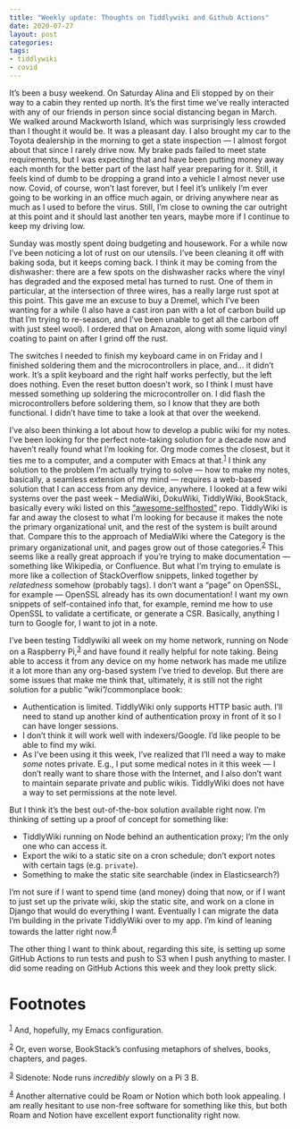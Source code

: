 ```yaml
---
title: "Weekly update: Thoughts on Tiddlywiki and Github Actions"
date: 2020-07-27
layout: post
categories: 
tags: 
- tiddlywiki 
- covid
---
```

It&rsquo;s been a busy weekend. On Saturday Alina and Eli stopped by on their way to a cabin they rented up north. It&rsquo;s the first time we&rsquo;ve really interacted with any of our friends in person since social distancing began in March. We walked around Mackworth Island, which was surprisingly less crowded than I thought it would be. It was a pleasant day. I also brought my car to the Toyota dealership in the morning to get a state inspection &#x2014; I almost forgot about that since I rarely drive now. My brake pads failed to meet state requirements, but I was expecting that and have been putting money away each month for the better part of the last half year preparing for it. Still, it feels kind of dumb to be dropping a grand into a vehicle I almost never use now. Covid, of course, won&rsquo;t last forever, but I feel it&rsquo;s unlikely I&rsquo;m ever going to be working in an office much again, or driving anywhere near as much as I used to before the virus. Still, I&rsquo;m close to owning the car outright at this point and it should last another ten years, maybe more if I continue to keep my driving low.

Sunday was mostly spent doing budgeting and housework. For a while now I&rsquo;ve been noticing a lot of rust on our utensils. I&rsquo;ve been cleaning it off with baking soda, but it keeps coming back. I think it may be coming from the dishwasher: there are a few spots on the dishwasher racks where the vinyl has degraded and the exposed metal has turned to rust. One of them in particular, at the intersection of three wires, has a really large rust spot at this point. This gave me an excuse to buy a Dremel, which I&rsquo;ve been wanting for a while (I also have a cast iron pan with a lot of carbon build up that I&rsquo;m trying to re-season, and I&rsquo;ve been unable to get all the carbon off with just steel wool). I ordered that on Amazon, along with some liquid vinyl coating to paint on after I grind off the rust.

The switches I needed to finish my keyboard came in on Friday and I finished soldering them and the microcontrollers in place, and&#x2026; it didn&rsquo;t work. It&rsquo;s a split keyboard and the right half works perfectly, but the left does nothing. Even the reset button doesn&rsquo;t work, so I think I must have messed something up soldering the microcontroller on. I did flash the microcontrollers before soldering them, so I know that they are both functional. I didn&rsquo;t have time to take a look at that over the weekend.

I&rsquo;ve also been thinking a lot about how to develop a public wiki for my notes. I&rsquo;ve been looking for the perfect note-taking solution for a decade now and haven&rsquo;t really found what I&rsquo;m looking for. Org mode comes the closest, but it ties me to a computer, and a computer with Emacs at that.<sup><a id="fnr.1" class="footref" href="#fn.1">1</a></sup> I think any solution to the problem I&rsquo;m actually trying to solve &#x2014; how to make my notes, basically, a seamless extension of my mind &#x2014; requires a web-based solution that I can access from any device, anywhere. I looked at a few wiki systems over the past week &#x2013; MediaWiki, DokuWiki, TiddlyWiki, BookStack, basically every wiki listed on this [&ldquo;awesome-selfhosted&rdquo;](https://github.com/awesome-selfhosted/awesome-selfhosted) repo. TiddlyWiki is far and away the closest to what I&rsquo;m looking for because it makes the note the primary organizational unit, and the rest of the system is built around that. Compare this to the approach of MediaWiki where the Category is the primary organizational unit, and pages grow out of those categories.<sup><a id="fnr.2" class="footref" href="#fn.2">2</a></sup> This seems like a really great approach if you&rsquo;re trying to make documentation &#x2014; something like Wikipedia, or Confluence. But what I&rsquo;m trying to emulate is more like a collection of StackOverflow snippets, linked together by *relatedness* somehow (probably tags). I don&rsquo;t want a &ldquo;page&rdquo; on OpenSSL, for example &#x2014; OpenSSL already has its own documentation! I want my own snippets of self-contained info that, for example, remind me how to use OpenSSL to validate a certificate, or generate a CSR. Basically, anything I turn to Google for, I want to jot in a note.

I&rsquo;ve been testing Tiddlywiki all week on my home network, running on Node on a Raspberry Pi,<sup><a id="fnr.3" class="footref" href="#fn.3">3</a></sup> and have found it really helpful for note taking. Being able to access it from any device on my home network has made me utilize it a lot more than any org-based system I&rsquo;ve tried to develop. But there are some issues that make me think that, ultimately, it is still not the right solution for a public &ldquo;wiki&rdquo;/commonplace book:

-   Authentication is limited. TiddlyWiki only supports HTTP basic auth. I&rsquo;ll need to stand up another kind of authentication proxy in front of it so I can have longer sessions.
-   I don&rsquo;t think it will work well with indexers/Google. I&rsquo;d like people to be able to find my wiki.
-   As I&rsquo;ve been using it this week, I&rsquo;ve realized that I&rsquo;ll need a way to make *some* notes private. E.g., I put some medical notes in it this week &#x2014; I don&rsquo;t really want to share those with the Internet, and I also don&rsquo;t want to maintain separate private and public wikis. TiddlyWiki does not have a way to set permissions at the note level.

But I think it&rsquo;s the best out-of-the-box solution available right now. I&rsquo;m thinking of setting up  a proof of concept for something like:

-   TiddlyWiki running on Node behind an authentication proxy; I&rsquo;m the only one who can access it.
-   Export the wiki to a static site on a cron schedule; don&rsquo;t export notes with certain tags (e.g. `private`).
-   Something to make the static site searchable (index in Elasticsearch?)

I&rsquo;m not sure if I want to spend time (and money) doing that now, or if I want to just set up the private wiki, skip the static site, and work on a clone in Django that would do everything I want. Eventually I can migrate the data I&rsquo;m building in the private TiddlyWiki over to my app. I&rsquo;m kind of leaning towards the latter right now.<sup><a id="fnr.4" class="footref" href="#fn.4">4</a></sup>

The other thing I want to think about, regarding this site, is setting up some GitHub Actions to run tests and push to S3 when I push anything to master. I did some reading on GitHub Actions this week and they look pretty slick.

# Footnotes

<sup><a id="fn.1" href="#fnr.1">1</a></sup> And, hopefully, my Emacs configuration.

<sup><a id="fn.2" href="#fnr.2">2</a></sup> Or, even worse, BookStack&rsquo;s confusing metaphors of shelves, books, chapters, and pages.

<sup><a id="fn.3" href="#fnr.3">3</a></sup> Sidenote: Node runs *incredibly* slowly on a Pi 3 B.

<sup><a id="fn.4" href="#fnr.4">4</a></sup> Another alternative could be Roam or Notion which both look appealing. I am really hesitant to use non-free software for something like this, but both Roam and Notion have excellent export functionality right now.
